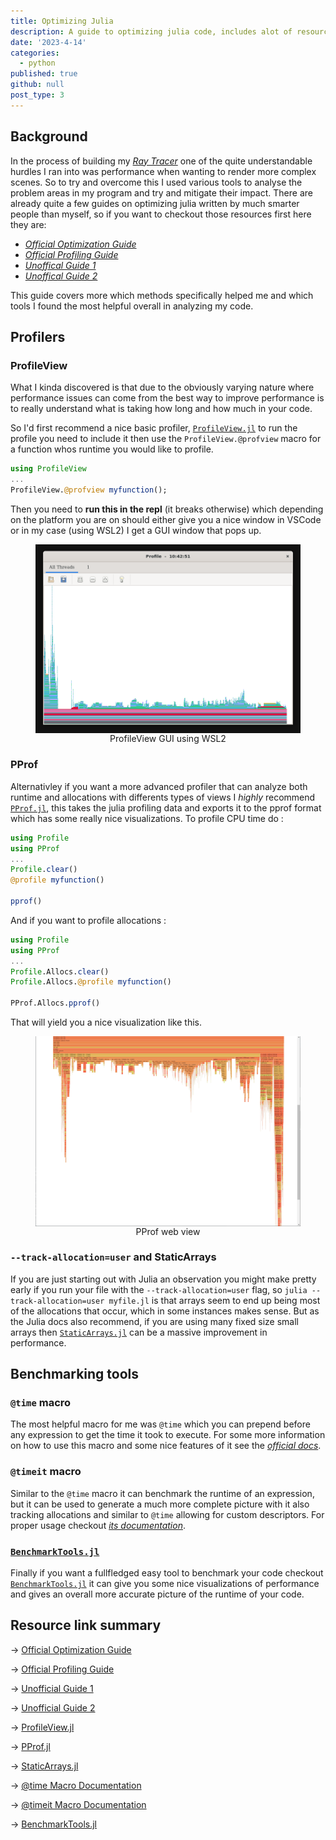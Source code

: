 ```yaml
---
title: Optimizing Julia
description: A guide to optimizing julia code, includes alot of resources I found quite helpful and also points out some things to look out for.
date: '2023-4-14'
categories:
  - python
published: true
github: null
post_type: 3
---
```


## Background

In the process of building my [*Ray Tracer*](https://github.com/KaiErikNiermann/julia-rt) one of the quite understandable hurdles I ran into was performance when wanting to render more complex scenes. So to try and overcome this I used various tools to analyse the problem areas in my program and try and mitigate their impact. There are already quite a few guides on optimizing julia written by much smarter people than myself, so if you want to checkout those resources first here they are:

- [*Official Optimization Guide*](https://docs.julialang.org/en/v1/manual/performance-tips/)
- [*Official Profiling Guide*](https://docs.julialang.org/en/v1/manual/profile/#Profiling)
- [*Unoffical Guide 1*](https://viralinstruction.com/posts/optimise/)
- [*Unoffical Guide 2*](https://marketsplash.com/tutorials/julia/julia-performance/)

This guide covers more which methods specifically helped me and which tools I found the most helpful overall in analyzing my code.

## Profilers

### ProfileView

What I kinda discovered is that due to the obviously varying nature where performance issues can come from the best way to improve performance is to really understand what is taking how long and how much in your code.

So I'd first recommend a nice basic profiler, [`ProfileView.jl`](https://www.julia-vscode.org/docs/dev/userguide/profiler/) to run the profile you need to include it then use the `ProfileView.@profview` macro for a function whos runtime you would like to profile.

```julia
using ProfileView 
...
ProfileView.@profview myfunction();

```

Then you need to **run this in the repl** (it breaks otherwise) which depending on the platform you are on should either give you a nice window in VSCode or in my case (using WSL2) I get a GUI window that pops up.

<figure style="display: flex; align-items: center; flex-direction: column;">
  <img src="src/posts/assets/profile_view_example.png" alt="ProfileView gui" style="width: 100%;">
  <figcaption>ProfileView GUI using WSL2</figcaption>
</figure>

### PProf

Alternativley if you want a more advanced profiler that can analyze both runtime and allocations with differents types of views I *highly* recommend [`PProf.jl`](https://github.com/JuliaPerf/PProf.jl), this takes the julia profiling data and exports it to the pprof format which has some really nice visualizations. To profile CPU time do :

```julia
using Profile
using PProf
...
Profile.clear()
@profile myfunction()

pprof()
```

And if you want to profile allocations : 

```julia
using Profile
using PProf
...
Profile.Allocs.clear()
Profile.Allocs.@profile myfunction()

PProf.Allocs.pprof()
```

That will yield you a nice visualization like this.

<figure style="display: flex; align-items: center; flex-direction: column;">
  <img src="src/posts/assets/pprof_example.png" alt="ProfileView gui" style="width: 100%;">
  <figcaption>PProf web view</figcaption>
</figure>

### `--track-allocation=user` and StaticArrays

If you are just starting out with Julia an observation you might make pretty early if you run your file with the `--track-allocation=user` flag, so `julia --track-allocation=user myfile.jl` is that arrays seem to end up being most of the allocations that occur, which in some instances makes sense. But as the Julia docs also recommend, if you are using many fixed size small arrays then [`StaticArrays.jl`](https://github.com/JuliaArrays/StaticArrays.jl) can be a massive improvement in performance.

## Benchmarking tools

### `@time` macro

The most helpful macro for me was `@time` which you can prepend before any expression to get the time it took to execute. For some more information on how to use this macro and some nice features of it see the [*official docs*](https://docs.julialang.org/en/v1/base/base/#Base.@time).

### `@timeit` macro

Similar to the `@time` macro it can benchmark the runtime of an expression, but it can be used to generate a much more complete picture with it also tracking allocations and similar to `@time` allowing for custom descriptors. For proper usage checkout [*its documentation*](https://m3g.github.io/JuliaNotes.jl/stable/memory/).


### [`BenchmarkTools.jl`](https://github.com/JuliaCI/BenchmarkTools.jl) 

Finally if you want a fullfledged easy tool to benchmark your code checkout [`BenchmarkTools.jl`](https://github.com/JuliaCI/BenchmarkTools.jl) it can give you some nice visualizations of performance and gives an overall more accurate picture of the runtime of your code.

## Resource link summary

-> [Official Optimization Guide](https://docs.julialang.org/en/v1/manual/performance-tips/)

-> [Official Profiling Guide](https://docs.julialang.org/en/v1/manual/profile/#Profiling)

-> [Unofficial Guide 1](https://viralinstruction.com/posts/optimise/)

-> [Unofficial Guide 2](https://marketsplash.com/tutorials/julia/julia-performance/)

-> [ProfileView.jl](https://www.julia-vscode.org/docs/dev/userguide/profiler/)

-> [PProf.jl](https://github.com/JuliaPerf/PProf.jl)

-> [StaticArrays.jl](https://github.com/JuliaArrays/StaticArrays.jl)

-> [@time Macro Documentation](https://docs.julialang.org/en/v1/base/base/#Base.@time)

-> [@timeit Macro Documentation](https://m3g.github.io/JuliaNotes.jl/stable/memory/)

-> [BenchmarkTools.jl](https://github.com/JuliaCI/BenchmarkTools.jl)
